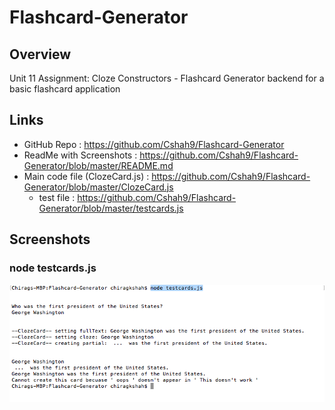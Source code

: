 # Flashcard-Generator

## Overview
Unit 11 Assignment: Cloze Constructors - Flashcard Generator backend for a basic flashcard application

## Links
  * GitHub Repo : https://github.com/Cshah9/Flashcard-Generator
  * ReadMe with Screenshots : https://github.com/Cshah9/Flashcard-Generator/blob/master/README.md
  * Main code file (ClozeCard.js) : https://github.com/Cshah9/Flashcard-Generator/blob/master/ClozeCard.js
    * test file : https://github.com/Cshah9/Flashcard-Generator/blob/master/testcards.js

## Screenshots

### node testcards.js
![1](/images/1.png)